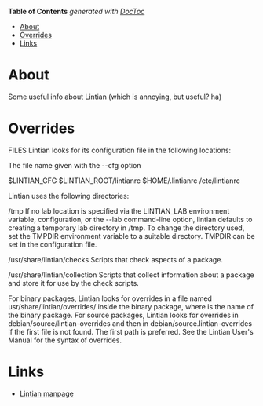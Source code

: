 <!-- START doctoc generated TOC please keep comment here to allow auto update -->
<!-- DON'T EDIT THIS SECTION, INSTEAD RE-RUN doctoc TO UPDATE -->
**Table of Contents**  *generated with [DocToc](https://github.com/thlorenz/doctoc)*

- [About](#about)
- [Overrides](#overrides)
- [Links](#links)

<!-- END doctoc generated TOC please keep comment here to allow auto update -->

# About

Some useful info about Lintian (which is annoying, but useful? ha)

# Overrides

FILES
Lintian looks for its configuration file in the following locations:

The file name given with the --cfg option

$LINTIAN_CFG
$LINTIAN_ROOT/lintianrc
$HOME/.lintianrc
/etc/lintianrc

Lintian uses the following directories:

/tmp
   If no lab location is specified via the LINTIAN_LAB environment
   variable, configuration, or the --lab command-line option, lintian
   defaults to creating a temporary lab directory in /tmp.  To change
   the directory used, set the TMPDIR environment variable to a
   suitable directory.  TMPDIR can be set in the configuration file.

/usr/share/lintian/checks
   Scripts that check aspects of a package.

/usr/share/lintian/collection
   Scripts that collect information about a package and store it for
   use by the check scripts.

For binary packages, Lintian looks for overrides in a file named
usr/share/lintian/overrides/<package> inside the binary package, where
<package> is the name of the binary package.  For source packages,
Lintian looks for overrides in debian/source/lintian-overrides and then
in debian/source.lintian-overrides if the first file is not found.  The
first path is preferred.  See the Lintian User's Manual for the syntax
of overrides.


# Links

* [Lintian manpage](http://man.he.net/man1/lintian)
